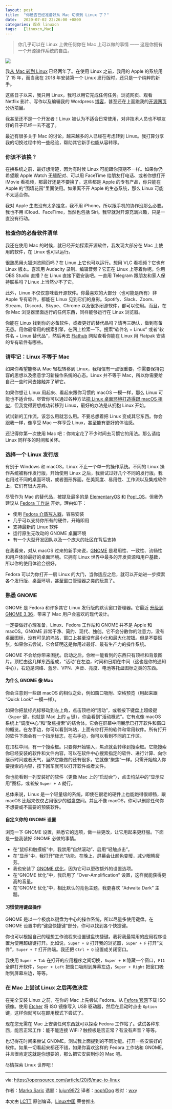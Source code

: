 ```yaml
---
layout: post
title:	"你是否已经准备好从 Mac 切换到 Linux 了？"
date:	2020-07-02 22:26:00 +0800 
categories:	观点 linuxcn 
tags:	[linuxcn,Mac]
---
```




> 
> 你几乎可以在 Linux 上做任何你在 Mac 上可以做的事情 —— 这是你拥有一个开源操作系统的自由。
> 
> 
> 


![](/Asserts/Images//attachment/album/202007/02/222534g8bdabsllplnzl6c.jpg)


我[从 Mac 转到 Linux](https://markosaric.com/linux/) 已经两年了。在使用 Linux 之前，我用的 Apple 的系统用了 15 年，而当我在 2018 年安装第一个 Linux 发行版时，还只是一个纯粹的新手。


这些日子以来，我只用 Linux，我可以用它完成任何任务。浏览网页、观看 Netflix 影片、写作以及编辑我的 Wordpress [博客](https://markosaric.com/how-start-blog/)，甚至还在上面跑我的[开源网页分析项目](https://plausible.io/open-source-website-analytics)。


我甚至还不是一个开发者！Linux 被认为不适合日常使用，对非技术人员也不够友好的日子已经一去不返了。


最近有很多关于 Mac 的讨论，越来越多的人已经在考虑转到 Linux。我打算分享我的切换过程中的一些经验，帮助其它新手也能从容转移。


### 你该不该换？


在换系统之前，最好想清楚，因为有时候 Linux 可能跟你预期不一样。如果你仍希望跟 Apple Watch 无缝配对、可以用 FaceTime 给朋友打电话、或者你想打开 iMovie 看视频，那最好还是不要换了。这些都是 Apple 的专有产品，你只能在 Apple 的“围墙花园”里面使用。如果离不开 Apple 的生态系统，那么 Linux 可能不太适合你。


我对 Apple 生态没有太多挂念，我不用 iPhone，所以跟手机的协作没那么必要。我也不用 iCloud、FaceTime，当然也包括 Siri。我早就对开源充满兴趣，只是一直没有行动。


### 检查你的必备软件清单


我还在使用 Mac 的时候，就已经开始探索开源软件，我发现大部分在 Mac 上使用的软件，在 Linux 也可以运行。


很熟悉用火狐浏览网页吗？在 Linux 上它也可以运行。想用 VLC 看视频？它也有 Linux 版本。喜欢用 Audacity 录制、编辑音频？它正在 Linux 上等着你呢。你用 OBS Studio 直播？在 Linux 直接下载安装吧。一直用 Telegram 跟朋友和家人保持联系吗？Linux 上当然少不了它。


此外，Linux 不仅仅意味着开源软件。你最喜欢的大部分（也可能是所有）非 Apple 专有软件，都能在 Linux 见到它们的身影。Spotify、Slack、Zoom、Stream、Discord、Skype、Chrome 以及很多闭源软件，都可以使用。而且，在你 Mac 浏览器里面运行的任何东西，同样能够运行在 Linux 浏览器。


你能在 Linux 找到你的必备软件，或者更好的替代品吗？请再三确认，做到有备无患。用你最常用的搜索引擎，在网上检索一下。搜索“软件名 + Linux” 或者“软件名 + Linux 替代品”，然后再去 [Flathub](https://flathub.org/apps) 网站查看你能在 Linux 用 Flatpak 安装的专有软件有哪些。


### 请牢记：Linux 不等于 Mac


如果你希望能够从 Mac 轻松转移到 Linux，我相信有一点很重要，你需要保持包容的思想以及愿意学习新操作系统的心态。Linux 并不等于 Mac，所以你需要给自己一些时间去接触并了解它。


如果你想让 Linux 用起来、看起来跟你习惯的 macOS 一模一样，那么 Linux 可能也不适合你。尽管你可以通过各种方法[把 Linux 桌面环境打造得跟 macOS 相似](/article-12361-1.html)，但我觉得要想成功转移到 Linux，最好的办法是从拥抱 Linux 开始。


试试新的工作流，该怎么用就怎么用。不要总想着把 Linux 变成其它东西。你会跟我一样，像享受 Mac 一样享受 Linux，甚至能有更好的体验感。


还记得你第一次使用 Mac 吧：你肯定花了不少时间去习惯它的用法。那么请给 Linux 同样多的时间和关怀。


### 选择一个 Linux 发行版


有别于 Windows 和 macOS，Linux 不止一个单一的操作系统。不同的 Linux 操作系统被称作发行版，开始使用 Linux 之后，我尝试过好几个不同的发行版。我也用过不同的桌面环境，或者图形界面。在美观度、易用性、工作流以及集成软件上，它们有很大差异。


尽管作为 Mac 的替代品，被提及最多的是 [ElementaryOS](https://opensource.com/article/20/2/macbook-linux-elementary) 和 [Pop!\_OS](https://support.system76.com/articles/pop-basics/)，但我仍建议从 [Fedora 工作站](https://getfedora.org/) 开始，理由如下：


* 使用 [Fedora 介质写入器](https://getfedora.org/en/workstation/download/)，容易安装
* 几乎可以支持你所有的硬件，开箱即用
* 支持最新的 Linux 软件
* 运行原生无改动的 GNOME 桌面环境
* 有一个大型开发团队以及一个庞大的社区在背后支持


在我看来，对从 macOS 过来的新手来说，[GNOME](https://www.gnome.org/) 是易用性、一致性、流畅性和用户体验最好的桌面环境。它拥有 Linux 世界中最多的开发资源和用户基数，所以你的使用体验会很好。


Fedora 可以为你打开一扇 Linux 的大门，当你适应之后，就可以开始进一步探索各个发行版、桌面环境，甚至窗口管理器之类的玩意了。


### 熟悉 GNOME


GNOME 是 Fedora 和许多其它 Linux 发行版的默认窗口管理器。它最近 [升级到 GNOME 3.36](https://www.gnome.org/news/2020/03/gnome-3-36-released/)，带来了 Mac 用户会喜欢的现代设计。


一定要做好心理准备，Linux、Fedora 工作站和 GNOME 并不是 Apple 和 macOS。GNOME 非常干净、简约、现代、独创。它不会分散你的注意力，没有桌面图标，没有可见的坞站，窗口上甚至没有最小化和最大化按钮。但是不要慌张，如果你去尝试，它会证明这是你用过最好、最有生产力的操作系统。


GNOME 不会给你带来困扰。启动之后，你唯一能看到的东西只有顶栏和背景图片。顶栏由这几样东西组成，“活动”在左边，时间和日期在中间（这也是你的通知中心），右边是网络、蓝牙、VPN、声音、亮度、电池等托盘图标之类的东西。


#### 为什么 GNOME 像 Mac


你会注意到一些跟 macOS 的相似之处，例如窗口吸附、空格预览（用起来跟 “Quick Look” 一模一样）。


如果你把鼠标光标移动到左上角，点击顶栏的“活动”，或者按下键盘上超级键（`Super` 键，也就是 Mac 上的 `ஐ` 键），你会看到“活动概览”。它有点像 macOS 系统上“调度中心”和“聚焦搜索”的结合体。它会在屏幕中间展示已打开软件和窗口的概览。在左手边，你可以看到坞站，上面有你打开的软件和常用软件。所有打开的软件下面会有一个指示标志，在右手边，你可以看到不同的工作区。


在顶栏中间，有一个搜索框。只要你开始输入，焦点就会转移到搜索框。它能搜索你已经安装的软件和文件内容，可以在软件中心搜索指定的软件、进行计算、向你展示时间或者天气，当然它能做的还有很多。它就像“聚焦”一样。只需开始输入你要搜索的内容，按下回车就可以打开软件或者文件。


你也能看到一列安装好的软件（更像 Mac 上的“启动台”），点击坞站中的“显示应用”图标，或者按 `Super + A` 就行。


总体来说，Linux 是一个轻量级的系统，即使在很老的硬件上也能跑得很顺畅，跟 macOS 比起来仅仅占用很少的磁盘空间。并且不像 macOS，你可以删除任何你不想要或不需要的预装软件。


#### 自定义你的 GNOME 设置


浏览一下 GNOME 设置，熟悉它的选项，做一些更改，让它用起来更舒服。下面是一些我装好 GNOME 必做的事情。


* 在“鼠标和触摸板”中，我禁用“自然滚动”、启用“轻触点击”。
* 在“显示”中，我打开“夜光”功能，在晚上，屏幕会让颜色变暖，减少眼睛疲劳。
* 我也安装了 [GNOME 优化](https://wiki.gnome.org/Apps/Tweaks)，因为它可以更改额外的设置选项。
* 在“GNOME 优化”中，我启用了 “Over-Amplification” 设置，这样就能获得更高的音量。
* 在“GNOME 优化”中，相比默认的亮色主题，我更喜欢 “Adwaita Dark” 主题。


#### 习惯使用键盘操作


GNOME 是以一个极度以键盘为中心的操作系统，所以尽量多使用键盘。在 GNOME 设置中的“键盘快捷键”部分，你可以找到各个快捷键。


你也可以根据自己的理想工作流程来设置键盘快捷键。我将我最常用的应用程序设置为使用超级键打开。比如说，`Super + B` 打开我的浏览器，`Super + F` 打开“文件”，`Super + T` 打开终端。我还把 `Ctrl + Q` 设置成关闭窗口。


我使用 `Super + Tab` 在打开的应用程序之间切换，`Super + H` 隐藏一个窗口，`F11` 全屏打开软件，`Super + Left` 把窗口吸附到屏幕左边，`Super + Right` 把窗口吸附到屏幕左边，等等。


### 在 Mac 上尝试 Linux 之后再做决定


在完全安装 Linux 之前，在你的 Mac 上先尝试 Fedora。从 [Fefora 官网](https://getfedora.org/en/workstation/download/)下载 ISO 镜像。使用 [Etcher](https://www.balena.io/etcher/) 将 ISO 镜像写入 USB 驱动器，然后在启动时点击 `Option` 键，这样你就可以在即用模式下尝试了。


现在您无需在 Mac 上安装任何东西就可以探索 Fedora 工作站了。试试各种东西，能否正常工作：能不能连接 WiFi？触控板是否正常？有没有声音？等等。


也记得花时间来尝试 GNOME。测试我上面提到的不同功能。打开一些安装好的软件。如果一切看起来都还不错，如果你喜欢这样的 Fedora 工作站和 GNOME，并且很肯定这就是你想要的，那么把它安装到你的 Mac 吧。


尽情探索 Linux 世界吧！




---


via: <https://opensource.com/article/20/6/mac-to-linux>


作者：[Marko Saric](https://opensource.com/users/markosaric) 选题：[lujun9972](https://github.com/lujun9972) 译者：[nophDog](https://github.com/nophDog) 校对：[wxy](https://github.com/wxy)


本文由 [LCTT](https://github.com/LCTT/TranslateProject) 原创编译，[Linux中国](https://linux.cn/) 荣誉推出
